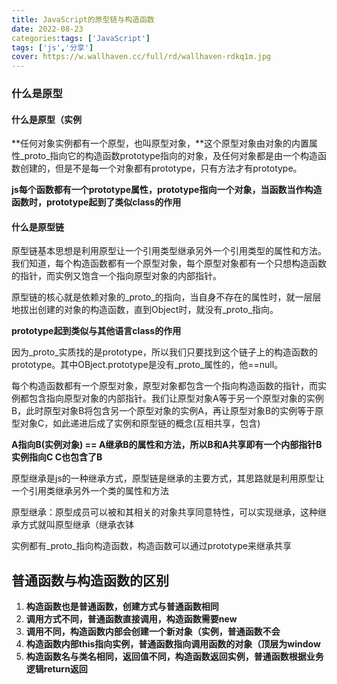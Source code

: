 ```yaml
---
title: JavaScript的原型链与构造函数
date: 2022-08-23 
categories:tags: ['JavaScript']
tags: ['js','分享']
cover: https://w.wallhaven.cc/full/rd/wallhaven-rdkq1m.jpg
---
```


### 什么是原型

#### 什么是原型（实例

**任何对象实例都有一个原型，也叫原型对象，**这个原型对象由对象的内置属性_proto_指向它的构造函数prototype指向的对象，及任何对象都是由一个构造函数创建的，但是不是每一个对象都有prototype，只有方法才有prototype。

**js每个函数都有一个prototype属性，prototype指向一个对象，当函数当作构造函数时，prototype起到了类似class的作用**

#### 什么是原型链	

​       原型链基本思想是利用原型让一个引用类型继承另外一个引用类型的属性和方法。我们知道，每个构造函数都有一个原型对象，每个原型对象都有一个只想构造函数的指针，而实例又饱含一个指向原型对象的内部指针。

​       原型链的核心就是依赖对象的_proto_的指向，当自身不存在的属性时，就一层层地拔出创建的对象的构造函数，直到Object时，就没有_proto_指向。

**prototype起到类似与其他语言class的作用**

因为_proto_实质找的是prototype，所以我们只要找到这个链子上的构造函数的prototype。其中OBject.prototype是没有_proto_属性的，他==null。

每个构造函数都有一个原型对象，原型对象都包含一个指向构造函数的指针，而实例都包含指向原型对象的内部指针。我们让原型对象A等于另一个原型对象的实例B，此时原型对象B将包含另一个原型对象的实例A，再让原型对象B的实例等于原型对象C，如此递进后成了实例和原型链的概念(互相共享，包含)

**A指向B(实例对象) == A继承B的属性和方法，所以B和A共享即有一个内部指针B实例指向C C也包含了B**

原型继承是js的一种继承方式，原型链是继承的主要方式，其思路就是利用原型让一个引用类继承另外一个类的属性和方法

原型继承：原型成员可以被和其相关的对象共享同意特性，可以实现继承，这种继承方式就叫原型继承（继承衣钵

实例都有_proto_指向构造函数，构造函数可以通过prototype来继承共享

##  普通函数与构造函数的区别

1. **构造函数也是普通函数，创建方式与普通函数相同**
2. **调用方式不同，普通函数直接调用，构造函数需要new**
3. **调用不同，构造函数内部会创建一个新对象（实例，普通函数不会**
4. **构造函数内部this指向实例，普通函数指向调用函数的对象（顶层为window**
5. **构造函数名与类名相同，返回值不同，构造函数返回实例，普通函数根据业务逻辑return返回**